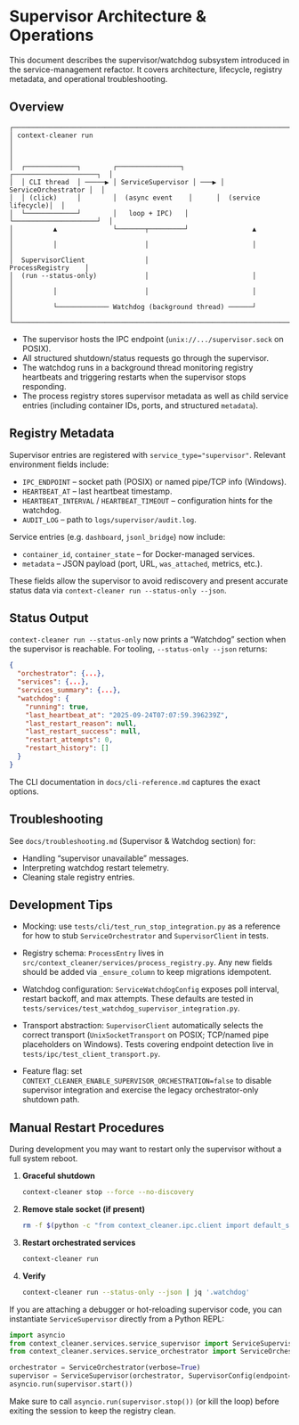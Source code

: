 # Supervisor Architecture & Operations

This document describes the supervisor/watchdog subsystem introduced in the
service-management refactor. It covers architecture, lifecycle, registry
metadata, and operational troubleshooting.

## Overview

```
┌────────────────────────────────────────────────────────────────────────────┐
│ context-cleaner run                                                        │
│                                                                            │
│  ┌─────────────┐        ┌────────────────┐        ┌─────────────────────┐  │
│  │ CLI thread  │ ─────▶ │ ServiceSupervisor │ ───▶ │ ServiceOrchestrator │  │
│  │ (click)     │        │  (async event    │      │  (service lifecycle)│  │
│  └─────────────┘        │   loop + IPC)   │      └─────────────────────┘  │
│          ▲              └───────┬─────────┘                ▲             │
│          │                      │                          │             │
│  SupervisorClient               │                      ProcessRegistry    │
│  (run --status-only)            │                          │             │
│          │                      │                          │             │
│          └───────────── Watchdog (background thread) ──────┘             │
└────────────────────────────────────────────────────────────────────────────┘
```

* The supervisor hosts the IPC endpoint (`unix://.../supervisor.sock` on POSIX).
* All structured shutdown/status requests go through the supervisor.
* The watchdog runs in a background thread monitoring registry heartbeats and
  triggering restarts when the supervisor stops responding.
* The process registry stores supervisor metadata as well as child service
  entries (including container IDs, ports, and structured `metadata`).

## Registry Metadata

Supervisor entries are registered with `service_type="supervisor"`. Relevant
environment fields include:

* `IPC_ENDPOINT` – socket path (POSIX) or named pipe/TCP info (Windows).
* `HEARTBEAT_AT` – last heartbeat timestamp.
* `HEARTBEAT_INTERVAL` / `HEARTBEAT_TIMEOUT` – configuration hints for the watchdog.
* `AUDIT_LOG` – path to `logs/supervisor/audit.log`.

Service entries (e.g. `dashboard`, `jsonl_bridge`) now include:

* `container_id`, `container_state` – for Docker-managed services.
* `metadata` – JSON payload (port, URL, `was_attached`, metrics, etc.).

These fields allow the supervisor to avoid rediscovery and present accurate
status data via `context-cleaner run --status-only --json`.

## Status Output

`context-cleaner run --status-only` now prints a “Watchdog” section when the
supervisor is reachable. For tooling, `--status-only --json` returns:

```json
{
  "orchestrator": {...},
  "services": {...},
  "services_summary": {...},
  "watchdog": {
    "running": true,
    "last_heartbeat_at": "2025-09-24T07:07:59.396239Z",
    "last_restart_reason": null,
    "last_restart_success": null,
    "restart_attempts": 0,
    "restart_history": []
  }
}
```

The CLI documentation in `docs/cli-reference.md` captures the exact options.

## Troubleshooting

See `docs/troubleshooting.md` (Supervisor & Watchdog section) for:

* Handling “supervisor unavailable” messages.
* Interpreting watchdog restart telemetry.
* Cleaning stale registry entries.

## Development Tips

* Mocking: use `tests/cli/test_run_stop_integration.py` as a reference for how
  to stub `ServiceOrchestrator` and `SupervisorClient` in tests.
* Registry schema: `ProcessEntry` lives in
  `src/context_cleaner/services/process_registry.py`. Any new fields should be
  added via `_ensure_column` to keep migrations idempotent.
* Watchdog configuration: `ServiceWatchdogConfig` exposes poll interval,
  restart backoff, and max attempts. These defaults are tested in
  `tests/services/test_watchdog_supervisor_integration.py`.
* Transport abstraction: `SupervisorClient` automatically selects the correct
  transport (`UnixSocketTransport` on POSIX; TCP/named pipe placeholders on
  Windows). Tests covering endpoint detection live in
  `tests/ipc/test_client_transport.py`.

* Feature flag: set `CONTEXT_CLEANER_ENABLE_SUPERVISOR_ORCHESTRATION=false` to
  disable supervisor integration and exercise the legacy orchestrator-only
  shutdown path.

## Manual Restart Procedures

During development you may want to restart only the supervisor without a full
system reboot.

1. **Graceful shutdown**
   ```bash
   context-cleaner stop --force --no-discovery
   ```

2. **Remove stale socket (if present)**
   ```bash
   rm -f $(python -c "from context_cleaner.ipc.client import default_supervisor_endpoint; print(default_supervisor_endpoint())")
   ```

3. **Restart orchestrated services**
   ```bash
   context-cleaner run
   ```

4. **Verify**
   ```bash
   context-cleaner run --status-only --json | jq '.watchdog'
   ```

If you are attaching a debugger or hot-reloading supervisor code, you can
instantiate `ServiceSupervisor` directly from a Python REPL:

```python
import asyncio
from context_cleaner.services.service_supervisor import ServiceSupervisor, SupervisorConfig
from context_cleaner.services.service_orchestrator import ServiceOrchestrator

orchestrator = ServiceOrchestrator(verbose=True)
supervisor = ServiceSupervisor(orchestrator, SupervisorConfig(endpoint="/tmp/cc-supervisor.sock"))
asyncio.run(supervisor.start())
```

Make sure to call `asyncio.run(supervisor.stop())` (or kill the loop) before
exiting the session to keep the registry clean.
